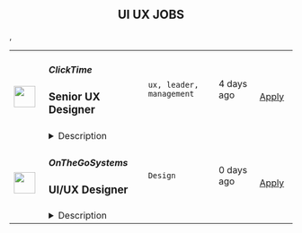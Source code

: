 <div align="center"><h2>UI UX JOBS</h2></div><table><tr>
                <td width="100" height="100" rowspan="2">
                    <img src="https://remoteok.com/assets/img/jobs/e376fe9133d0000088cec660a5c0211c1660842003.png" width="38px" height="auto">
                </td>
                <td width="300">
                    <h5>ClickTime</h5>
                    <h3>
					Senior UX Designer				</h3>
                </td>
                <td width="300">
                    <code>ux, leader, management</code>
                </td>
                <td width="200">
                <text>4 days ago</text>
                </td>
                <td width="100" rowspan="2">
                <a href="https://remoteOK.com/jobs/112153" align="right" target="_blank">Apply</a>
                </td>
            </tr>
            <tr>
                <td colspan="3">
                <details><summary>Description</summary>
                About UsÂ ClickTime is a recognized leader in time management software, serving thousands of enterprises, nonprofits, and governments worldwide. From bootstrapped beginnings to sustained profitability - all funded by a dedicated, growing customer base, and without any venture capital funding - ClickTime has tracked over $170 billion worth of employee time, helping customers improve their workforce efficiency, profitability, and resource planning. While headquartered in San Francisco, ClickTimeâs 40+ employees work remotely throughout the United States, with continued plans for remote growth. About the RoleAs ClickTimeâs first-ever Senior UX Designer, youâll own the user experience for the ClickTime product and customer. Youâll deeply understand the needs of our users, advocate for those needs within the organization, and help create product experiences that delight. In addition, youâll work with internal stakeholders to influence new features, standardize our visual branding across the product, and become a champion of usability and great design. Reporting to the Director of Product Management, this is an opportunity to harness your ambition and creativity to make your mark on an established SaaS company.ClickTime provides equal employment opportunities (EEO) to all employees and applicants for employment without regard to race, color, religion, sex, national origin, age, disability or genetics. Pursuant to the San Francisco Fair Chance Ordinance, we will consider for employment qualified applicants with arrest and conviction records. 
                </details>
                </td>
            </tr>,<tr>
                <td width="100" height="100" rowspan="2">
                    <img src="https://wwr-pro.s3.amazonaws.com/logos/0076/2990/logo.gif" width="38px" height="auto">
                </td>
                <td width="300">
                    <h5>OnTheGoSystems</h5>
                    <h3> UI/UX Designer</h3>
                </td>
                <td width="300">
                    <code>Design</code>
                </td>
                <td width="200">
                <text>0 days ago</text>
                </td>
                <td width="100" rowspan="2">
                <a href="https://weworkremotely.com/remote-jobs/onthegosystems-ui-ux-designer" align="right" target="_blank">Apply</a>
                </td>
            </tr>
            <tr>
                <td colspan="3">
                <details><summary>Description</summary>
                <img src="https://we-work-remotely.imgix.net/logos/0076/2990/logo.gif?ixlib=rails-4.0.0&w=50&h=50&dpr=2&fit=fill&auto=compress" />

<p>
  <strong>Headquarters:</strong> 100% remote
    <br /><strong>URL:</strong> <a href="https://onthegosystems.com">https://onthegosystems.com</a>
</p>

<div>OnTheGoSystems helps people and businesses from around the world go global. Our software makes it possible to create multilingual websites and software, no matter the size of your budget. We’ve been around since 2010, serving over 200,000 clients and have constantly evolved. Now we’re starting a new project and are building its core team.<br><br>
</div><div>The clients for this project are software developers. They expect things to “just work”, without having to spend hours figuring out how. You will design a web application and elements for clients’ mobile applications that work with it.<br><br>
</div><div><br></div><div>
<strong>What your job as our UI/UX expert will look like<br></strong><br>
</div><div>We plan for several months in advance so that we all know what we’re aiming to achieve. Then, we have weekly planning meetings and daily “good mornings”. The rest of the time, you need to manage yourself.<br><br>
</div><div>You’ll know our products, clients and competitors inside and out. You’ll work together with marketing and engineering to understand what problems we’re solving and what’s unique about our solution. You’ll need to deeply know what clients love and what they rather avoid.<br><br>
</div><div>You’ll plan how clients will accomplish their work using our product, with little effort and no frustration.<br><br>
</div><div><br></div><div>
<strong>This is the ideal job for you if:<br></strong><br>
</div><ul>
<li>
<strong>You see the big picture:</strong> We have a flat hierarchy and no silos. Everyone in the team needs to know everyone else, the product and the clients. You’ll do your own research and come up with creative solutions.</li>
<li>
<strong>You get things done:</strong> Discussions are fine, but results are what matter. We’re looking for designs that we can build on over time and that clients love using.</li>
<li>
<strong>You’re both an achiever and a team player:</strong> Everyone in our team has a great internal drive for success and results. We know that it’s impossible to build something big alone, so teamwork is critical to us.</li>
<li>
<strong>It’s nice to work with you:</strong> We work a lot, so we want to make sure that we enjoy this part of the day. With the right people, work feels good. You’ll be looking forward to Monday mornings instead of dreading them.</li>
</ul><div><br></div><div>And yes, <strong>you’re a great designer</strong> :-)<br><br>
</div><div><br></div><div>
<strong>Full-time work in the European timezone<br></strong><br>
</div><div>Our development team is in Europe, so this position is only relevant for designers working in the European timezone (Europe, the Middle East, and Africa).<br><br>
</div><div><br></div><div>
<strong>Perks and Benefits<br></strong><br>
</div><div>Besides working with great people on exciting projects with cutting-edge technologies, you will receive:<br><br>
</div><ul>
<li>A steady and competitive salary</li>
<li>Paid vacation per your country’s holidays</li>
<li>Home-office setup</li>
<li>Any tool that you’ll need to get the job done</li>
<li>Access to professional courses and literature</li>
</ul><div>If you’re interested in joining us, please send your application. We’re very eager to meet you.</div>

<p><strong>To apply:</strong> <a href="https://weworkremotely.com/remote-jobs/onthegosystems-ui-ux-designer">https://weworkremotely.com/remote-jobs/onthegosystems-ui-ux-designer</a></p>

                </details>
                </td>
            </tr>,<tr>
                <td width="100" height="100" rowspan="2">
                    <img src="https://wwr-pro.s3.amazonaws.com/logos/0076/2096/logo.gif" width="38px" height="auto">
                </td>
                <td width="300">
                    <h5>Viva Translate</h5>
                    <h3> Diseñador/a Web UX Senior</h3>
                </td>
                <td width="300">
                    <code>Design</code>
                </td>
                <td width="200">
                <text>5 days ago</text>
                </td>
                <td width="100" rowspan="2">
                <a href="https://weworkremotely.com/remote-jobs/viva-translate-inc-disenador-a-web-ux-senior" align="right" target="_blank">Apply</a>
                </td>
            </tr>
            <tr>
                <td colspan="3">
                <details><summary>Description</summary>
                <img src="https://we-work-remotely.imgix.net/logos/0076/2096/logo.gif?ixlib=rails-4.0.0&w=50&h=50&dpr=2&fit=fill&auto=compress" />

<p>
  <strong>Headquarters:</strong> USA
    <br /><strong>URL:</strong> <a href="https://vivatraduce.com/en/">https://vivatraduce.com/en/</a>
</p>

<div>Viva Traduce (<a href="https://contxto.com/es/news/viva-translate-ayuda-a-profesionales-hispanoparalntes-a-obtener-mejores-empleos/">más información</a>) está dirigido por un equipo de ingenieros procedentes de empresas e instituciones de primera línea, como Google y el MIT, con un sueño compartido. Estamos creando un mundo en el que el idioma y la nacionalidad ya no son barreras para el trabajo, ni para las oportunidades y estamos empezando por toda América Latina.</div><div><br></div><div>La tecnología es el centro de nuestro producto. Viva se basa en una plataforma de traducción que automatiza las comunicaciones en el lugar de trabajo, permitiendo que nuestros equipos de desarrollo y diseño colaboren sin problemas con nuestros clientes.</div><div><br></div><div>Tenemos un sueño increíble para el futuro del trabajo sin fronteras. Pero sabemos que los grandes sueños comienzan con grandes personas. ¿Cuál es tu historia? Si tú también eres un explorador, un soñador y un constructor, nos encantaría conocerte.</div><div><br></div><div><strong>Tenemos un desafío para quienes:</strong></div><ul>
<li>Vibran energía emprendedora: se mueven por la curiosidad, nunca se rinden y se enfocan en superar sus propios límites<br>Son grandes comunicadores: proactivos, extrovertidos, con ganas de discutir problemas y soluciones</li>
<li>Dan el máximo porque les gusta trabajar con compromiso y dedicación</li>
<li>Viven los cambios como oportunidades y aprenden de sus errores</li>
<li>Promueven el buen clima, aportan alegría y diversión</li>
<li>Saben cómo construir con otras personas y disfrutan trabajando en equipo</li>
</ul><div>
<br>Imagínate emprendiendo proyectos desafiantes, dinámicos e innovadores y <strong>siendo responsable de:</strong>
</div><ol>
<li>
<strong>Perspectiva de diseño única </strong>- perspicaz en el deleite y el juego</li>
<li>
<strong>Experiencia del usuario</strong> - Dirigir todas las fases del diseño del producto para diferentes proyectos web, asegurando la mejor experiencia del usuario en cada iniciativa.</li>
<li>
<strong>Investigación </strong>- Llevar a cabo la investigación de tendencias de los usuarios y de la  industria. Definir los casos de uso, las necesidades y la identidad de nuestros clientes. Definir los casos de uso, las necesidades y la identidad de nuestros clientes.</li>
<li>
<strong>Diseños de alta fidelidad </strong>- Crear wireframes y diseños detallados listos para la ingeniería.</li>
<li>
<strong>Experimentos </strong>- Ayudar a ejecutar rigurosos experimentos de diseño, con experiencia en el análisis cuantitativo de los comportamientos de los usuarios. Probar e iterar rápidamente los diseños para optimizar el rendimiento.</li>
<li>
<strong>Mejoras del producto: </strong>identificar las oportunidades de grandes cambios. Revisar los flujos de usuarios existentes y proponer áreas de mejora. Trabajar estrechamente con ingeniería y otros equipos para sugerir e implementar mejoras.</li>
<li>
<strong>Colaboración interfuncional </strong>- Colaborar con ingeniería y otros equipos para identificar e implementar oportunidades de mejora del producto.</li>
</ol><div><br></div><div><strong>Requisitos:</strong></div><ul>
<li>Tener 5 o más años de experiencia trabajando en UX/UI, Web o puestos similares</li>
<li>Conocer el diseño centrado en el usuario y la interacción</li>
<li>Contar con un portafolio de diseño de producto o diseño UI/UX con múltiples casos de estudio de productos en los que hayas trabajado</li>
<li>Tener experiencia en Figma</li>
<li>Poseer una profunda empatía por los usuarios y un buen ojo para la UX/UI de la web</li>
<li>Poseer gran capacidad de comunicación y organización</li>
<li>Desenvolverse bien en un entorno startup de ritmo rápido</li>
<li>Poseer capacidad para trabajar con ambigüedad y ajustar las prioridades según las necesidades del negocio</li>
<li>Estar basado en América Latina con al menos un nivel B1-B2 de inglés</li>
</ul><div><br></div><div><strong>Se agradece tener:</strong></div><ul>
<li>Un título de licenciatura, preferiblemente </li>
<li>Experiencia previa en una startup de alto crecimiento liderada por un producto</li>
<li>Pasión por crear canales de comunicación entre culturas diferentes </li>
<li>Experiencia de dominio trabajando en SaaS</li>
</ul><div><br></div><div><strong>Información adicional:</strong></div><ul><li>Esta posición es totalmente remota</li></ul><div><br></div><div><strong>Capacidad de adherirse a nuestros valores:</strong></div><ul>
<li>Subiendo siempre de nivel </li>
<li>Basados en la ciencia</li>
<li>De integridad abierta</li>
<li>Divertidos</li>
</ul><div>
<br><strong>Te proponemos:</strong>
</div><ul>
<li>Ser parte de una compañía con espíritu emprendedor en la que nos encanta pensar en grande y a largo plazo.</li>
<li>Ser protagonista de tu desarrollo en un ambiente de oportunidades, aprendizaje, crecimiento, expansión y proyectos desafiantes. </li>
<li>Compartir y aprender en equipo junto a grandes profesionales y especialistas.</li>
<li>Un excelente clima de trabajo, con todo lo necesario para que vivas una gran experiencia. :)</li>
</ul><div><br></div><div>En Viva Traduce trabajamos para promover una cultura inclusiva, que busca la equidad y valora las diferentes perspectivas. Esto se traduce en género, religión, personas con discapacidad, LGBTQ+, raza, etnia y diversidad de experiencias. Trabajamos todas nuestras búsquedas con base en esta premisa. ¡Súmate a nuestro equipo!</div>

<p><strong>To apply:</strong> <a href="https://weworkremotely.com/remote-jobs/viva-translate-inc-disenador-a-web-ux-senior">https://weworkremotely.com/remote-jobs/viva-translate-inc-disenador-a-web-ux-senior</a></p>

                </details>
                </td>
            </tr>,<tr>
                <td width="100" height="100" rowspan="2">
                    <img src="https://wwr-pro.s3.amazonaws.com/logos/0081/6199/logo.gif" width="38px" height="auto">
                </td>
                <td width="300">
                    <h5>Tixel</h5>
                    <h3> Product Designer (UX/UI)</h3>
                </td>
                <td width="300">
                    <code>Design</code>
                </td>
                <td width="200">
                <text>5 days ago</text>
                </td>
                <td width="100" rowspan="2">
                <a href="https://weworkremotely.com/listings/tixel-product-designer-ux-ui-2" align="right" target="_blank">Apply</a>
                </td>
            </tr>
            <tr>
                <td colspan="3">
                <details><summary>Description</summary>
                <img src="https://we-work-remotely.imgix.net/logos/0081/6199/logo.gif?ixlib=rails-4.0.0&w=50&h=50&dpr=2&fit=fill&auto=compress" />

<p>
  <strong>Headquarters:</strong> 
    <br /><strong>URL:</strong> <a href="https://www.tixel.com">https://www.tixel.com</a>
</p>

<p><strong>You</strong>: You are passionate about all things UX and design and consider yourself an expert in the field. You have a creative flare and an inherent desire to design products people love to use.</p><p><strong>Us</strong>: A rapidly growing ticket marketplace that is making waves, a huge positive impact, and changing the game in the live entertainment space. We're on a mission to fill every seat with a happy fan and work hand-in-hand with festivals, promoters, artists, and venues around the world.</p><p>Still interested? Good! On we go…</p><p>This is an exciting opportunity to get in on the ground floor of a fast-growing start-up whilst immersing yourself in tech, music, and live events. We're looking for a Product Designer who is excited and ready to deliver high-quality, beautifully simple user experiences that our customers will love - a true advocate for Tixel’s product and users.</p><p><strong>What will you do?</strong></p><ul>
<li><p>Take lead on all things design. Find creative ways to solve UX problems (e.g. usability, findability)</p></li>
<li><p>Create wireframes, interactive prototypes, specifications and other design documents to communicate design ideas and intent</p></li>
<li><p>Collaborate with our Product Manager and engineering team to deliver effective product solutions</p></li>
<li><p>Conduct usability tests, collect qualitative user feedback and quantitative data to help shape roadmap priorities for the team.</p></li>
<li><p>Join our CRO in-house team responsible for optimising Tixel's most valuable growth variables.</p></li>
<li><p>Employ user-centered design methods and best practices to cultivate a deep understanding of the needs and aspirations of the people our products are designed for</p></li>
<li><p>Work with developers to do reviews of frontend products before they are pushed in production</p></li>
<li><p>Create designs with high-quality aesthetics to complement usability, and enhance functionality with attractive layouts.</p></li>
</ul><p> </p><p><strong>Skills and Experience:</strong></p><ul>
<li><p>You have over 3 years experience designing across mobile and web interfaces</p></li>
<li><p>You’re an expert in prototyping tools such as Figma and design software such as Adobe Creative Suite</p></li>
<li><p>Experience in developing UI guidelines and/or design systems that enable others to build on your work effectively.</p></li>
<li><p>Deep understanding of how to uncover user needs through research and user empathy.</p></li>
<li><p>An excellent understanding of customer-centred design (Design thinking, HCD, Agile, Lean UX a must)</p></li>
<li><p>You appreciate big picture thinking and recognise the importance of prioritising the short term milestones that will move the needle towards the long term mission.</p></li>
</ul><ul>
<li><p>You're data-driven and use data insights to influence designs</p></li>
<li><p>You have a creative mindset</p></li>
<li><p>You can work independently and take full ownership of your projects</p></li>
<li><p>You're highly organised and great at time management<br></p></li>
</ul><p><strong>Nice to haves</strong></p><ul>
<li><p>You’ve been part of cross-functional CRO teams</p></li>
<li><p>Understanding of front-end web technologies such as HTML/CSS/Javascript</p></li>
<li><p>Experience with native mobile design (iOS and Android)</p></li>
</ul><p></p><p> <strong>Why you'll love it here...</strong></p><ul>
<li><p>You'll be a part of a fast-paced, high-energy team aligned with the love of music and live events.</p></li>
<li><p>We work hard, but we have fun. Otherwise, what's the point?</p></li>
<li><p>You will have true ownership over your area of responsibility, and your input will be pivotal to the company's success. In turn, you'll have a real impact on people and the live events industry.</p></li>
<li><p>You will have the opportunity to roll up your sleeves and get down into the weeds to build out the future. You will have unlimited scope to grow as the business scales, developing your career and building a team along the way.</p></li>
<li>
<p>We're proud that we have a diverse team, are family-friendly, and have a flexible work environment with our HQ based in Melbourne, and a growing team in the UK.</p>
<p></p>
</li>
</ul><p><strong>Other benefits</strong></p><ul>
<li><p>An extra personal day off every month.</p></li>
<li><p>We encourage all staff to attend live events. You'll even have a monthly ticket allowance as a perk of the job.</p></li>
<li><p>We will invest in your development and make it our priority to help you achieve your career objectives. You'll have access to a 'level-up allowance'.</p></li>
<li><p>Flexibility to work from wherever you want</p></li>
<li>
<p>AND a genuine opportunity to be a very key part of a high growth business</p>
<p></p>
</li>
</ul><p>Apply now, with a short note introducing yourself and a portfolio showcasing previously shipped UX/UI design for digital products. </p><p><br></p>

<p><strong>To apply:</strong> <a href="https://weworkremotely.com/remote-jobs/tixel-product-designer-ux-ui-2">https://weworkremotely.com/remote-jobs/tixel-product-designer-ux-ui-2</a></p>

                </details>
                </td>
            </tr>,<tr>
                <td width="100" height="100" rowspan="2">
                    <img src="https://weworkremotely.com/assets/IsotypeV2-1ebe3dd57673f3e8d02b7490bc0faaef55d6a95d3a4aaf17298bd3ed503ae7fe.svg" width="38px" height="auto">
                </td>
                <td width="300">
                    <h5>Springboard</h5>
                    <h3> Mentor - UI/UX Design Career Track (Part-time/Remote)</h3>
                </td>
                <td width="300">
                    <code>Design</code>
                </td>
                <td width="200">
                <text>180 days ago</text>
                </td>
                <td width="100" rowspan="2">
                <a href="https://weworkremotely.com/remote-jobs/springboard-mentor-ui-ux-design-career-track-part-time-remote" align="right" target="_blank">Apply</a>
                </td>
            </tr>
            <tr>
                <td colspan="3">
                <details><summary>Description</summary>
                

<p>
  <strong>Headquarters:</strong> San Francisco, CA
    <br /><strong>URL:</strong> <a href="https://www.springboard.com/">https://www.springboard.com/</a>
</p>

<div><strong>The Company </strong></div><div> </div><div>At Springboard, we’re on a mission to bridge the world’s skills gap, offering transformative online education in data science, UI/UX design, machine learning, and coding. Our courses may be tech-enabled, but we're ultimately human-centric: each student taps into a vast community throughout their time with us, engaging with fellow students, industry-expert mentors, student advisors, and career coaches, the goal of which is to successfully transition students into their dream job. Through this hybrid approach, we’ve helped thousands of learners revamp their careers and, by extension, their lives, with hundreds of top-notch job offers received every year and a near-perfect placement rate for our program graduates.</div><div>
<br><strong>The Opportunity</strong>
</div><div> </div><div>Springboard runs an online, self-paced UI/UX Design Career Track in which participants learn with the help of a curated curriculum and 1-1 guidance from an expert mentor. Our mentor community is the biggest strength of our programs with a Net Promoter Score rated as world class.</div><div> </div><div>If you are as passionate about mentoring as you are about UX and UI, and can give a few hours per week in return for an honorarium, we would love to hear from you.</div><div> </div><div><strong>What does mentoring mean at Springboard?</strong></div><div> </div><div>Mentoring encompasses many levels of support at Springboard. We believe in giving a personalized approach to mentoring students. What this looks like is grading student deliverables on a weekly basis, offering detailed feedback, teaching/modeling concepts that are challenging for students, and/or giving them career pointers about the industry. Depending on your mentees you’ll lean on a teaching approach, being a motivator, advisor, or you may have high level conversions to guide them throughout the course. A mix of diverse students, skills, and abilities offers opportunities to renew your skills or take your skills to the next level. Mentors have said it’s a rewarding opportunity to grow professionally and make a lasting impact. </div><div> </div><div>Please reach out to us with any questions at mentorrecruiting@springboard.com :-)</div><div> </div><div><strong>The Program:</strong></div><ul>
<li>Completely online</li>
<li>Self-paced</li>
<li>Students become proficient in UI/UX with the help of a curated online curriculum, an industry design project, and project-based deliverables</li>
<li>Coursework is made up of 700+ hour expert-curated curriculum</li>
<li>On average, students finish in 9 months</li>
<li>Students are working professionals from all over the world, dedicated to switching careers into UI/UX Design</li>
<li>Students have a weekly 30-minute checkin with their mentor to discuss questions, projects, and career advice!</li>
<li>Students communicate with mentors outside of calls on an as-needed basis to support learning and career objectives</li>
</ul><div><strong>You:</strong></div><ul>
<li>Are as passionate about teaching design as about design itself</li>
<li>Are proficient in the topics covered in our<a href="https://www.springboard.com/workshops/ui-ux-design-career-track/"> UI/UX Design Career Track</a> (we are looking for designers who have equal experience in UI and UX)</li>
<li>Have at least 3 years of relevant work experience, and a high quality  portfolio to showcasing your UI and UX skills</li>
<li>Are available for weekly, 30-minute video check-ins for each student to help them set and achieve learning goals, provide feedback, and help them move towards getting a job</li>
<li>Are able to utilize Zoom for the 30-minute calls with students</li>
<li>Are available outside of weekly calls for each student to review projects and answer questions as needed</li>
<li>Have experience critiquing work, in particular giving meaningful feedback on visual/UI design, and be able to think on your feet quickly</li>
<li>Are empathetic and have excellent communication skills</li>
</ul><div><strong>Benefits:</strong></div><ul>
<li>Membership in a rich community of expert mentors from great companies like AirBnB, Uber, Google, and Pivotal</li>
<li>Change the lives of students in our program</li>
<li>Help us revolutionize online education!</li>
<li>Receive a monthly per-student honorarium</li>
<li>Work at your convenience</li>
</ul><div>
<em>We are an equal opportunity employer and value diversity at our company. We welcome applications from all backgrounds, and do not discriminate on the basis of race, religion, national origin, gender, sexual orientation, age, marital status, veteran status, or disability status.<br></em> </div><div><strong>California Privacy Rights Notice for Job Applicants</strong></div><div>Under the California Consumer Privacy Act (“CCPA”), Springboard is required to inform California residents who are job applicants about the categories of personal information we collect about you and the purposes for which we will use this information. This <a href="https://www.springboard.com/archeio/download/841f959e9c964e93a87abe993316cc1f/">notice</a> contains disclosures required by the CCPA and applies only to personal information that is subject to the CCPA.</div>

<p><strong>To apply:</strong> <a href="https://weworkremotely.com/remote-jobs/springboard-mentor-ui-ux-design-career-track-part-time-remote">https://weworkremotely.com/remote-jobs/springboard-mentor-ui-ux-design-career-track-part-time-remote</a></p>

                </details>
                </td>
            </tr>,<tr>
                <td width="100" height="100" rowspan="2">
                    <img src="https://remotive.com/job/986276/logo" width="38px" height="auto">
                </td>
                <td width="300">
                    <h5>A.Team</h5>
                    <h3>Senior Independent UX/UI Designer</h3>
                </td>
                <td width="300">
                    <code>contract,go,ui,ux</code>
                </td>
                <td width="200">
                <text>13 days ago</text>
                </td>
                <td width="100" rowspan="2">
                <a href="https://remotive.com/remote-jobs/design/senior-independent-ux-ui-designer-986276" align="right" target="_blank">Apply</a>
                </td>
            </tr>
            <tr>
                <td colspan="3">
                <details><summary>Description</summary>
                <p style="text-size-adjust: 100%; overflow-wrap: break-word;"><a href="https://build.a.team/remotivedesignerreferral" rel="nofollow">A·Team</a> is a VC-backed, stealth, application-only home on the internet for Senior Independent UX/UI Designers (along with developers &amp; product managers) to team up with hand-picked, high-growth companies on their next big thing. </p>
<p style="text-size-adjust: 100%; overflow-wrap: break-word;">After talking with hundreds of independent engineers, designers, and product folks, we heard over and over that finding vetted, high-quality, consistent clients is hard, and projects are often too small to be rewarding. A·Team matches small teams of the most talented builders in the world with companies backed by a16z, YC, Softbank, General Catalyst, etc. on a contract basis for many of their most important initiatives. We quietly launched in May 2020, and have helped A·Teamers earn $11.4+ million since.</p>
<p dir="ltr" style="margin-top: 12pt; margin-bottom: 12pt; line-height: 1.38;"><span style="font-variant-numeric: normal; font-variant-east-asian: normal; vertical-align: baseline;"><em>As part of A·Team, you can expect:</em></span></p>
<ul style="padding-inline-start: 48px;">
<li><span style="font-weight: 600; color: #000000; letter-spacing: 0.75px;">High-paying, meaningful missions with the most audacious companies</span> sent your way; generally $110-$190/hr, with vetted, fascinating clients doing work that matters. We're picky about who we partner with; new clients only come in via trusted referral. We've worked with Lyft, McGraw Hill, ClearCo, irl.com, the former CEO of Waze, the leading vaccine production software, several new unicorns we can't say here, and dozens of startups backed by a16z/YC/Softbank/etc.</li>
<li><span style="font-weight: 600; color: #000000; letter-spacing: 0.75px;">Work alongside friends old &amp; new: </span>our niche is small/diverse product teams, since clients with larger budgets and higher-impact work tell us they want teams, not individuals. Of course, we keep friends together whenever we can.</li>
<li><span style="font-weight: 600; color: #000000; letter-spacing: 0.75px;">Full autonomy:</span> say "no" to things that don't excite you. The most talented builders often juggle a few things at once, so there's never pressure to join an A·Team mission if you don't have the bandwidth. If we're no longer a fit, it's easy to leave or pause too. </li>
<li><span style="font-weight: 600; color: #000000; letter-spacing: 0.75px;">Small, curated, off-the-record gatherings:</span> for conversations hard to have elsewhere. Long-term, we're creating micro-communities for the world's top builders to become friends around the things they care about.</li>
<li><span style="font-weight: 600; color: #000000; letter-spacing: 0.75px;">Keep 100% of what you earn: </span>if you charge $130/hr, you get $130/hr. A·Team makes money by charging a small, flat, transparent platform fee on <em>top</em> of your rate.</li>
</ul>
<p dir="ltr" style="margin-top: 12pt; margin-bottom: 12pt; line-height: 1.38;"><span style="font-variant-numeric: normal; font-variant-east-asian: normal; vertical-align: baseline;"><span style="font-weight: 600; color: #000000; letter-spacing: 0.75px;">How to apply:</span></span></p>
<p dir="ltr" style="margin-top: 12pt; margin-bottom: 12pt; line-height: 1.38;"><span style="font-variant-numeric: normal; font-variant-east-asian: normal; vertical-align: baseline;">Go here: <a href="https://build.a.team/remotivedesignerreferral" rel="nofollow">https://build.a.team/remotivedesignerreferral</a> + mention Remotive. </span>No resume or cover letter needed; we respect your time so the application is short. We're also much more interested in seeing what you've made, and excited to chat more if there’s a fit.</p>
<p dir="ltr" style="margin-top: 12pt; margin-bottom: 12pt; line-height: 1.38;"><span style="font-variant-numeric: normal; font-variant-east-asian: normal; vertical-align: baseline;"><span style="font-weight: 600; color: #000000; letter-spacing: 0.75px;">What you’ll do:</span></span></p>
<ul style="padding-inline-start: 48px;">
<li dir="ltr" style="list-style-type: disc; font-variant-numeric: normal; font-variant-east-asian: normal; vertical-align: baseline;">
<p dir="ltr" style="margin-top: 12pt; margin-bottom: 0pt; line-height: 1.38;"><span style="font-variant-numeric: normal; font-variant-east-asian: normal; vertical-align: baseline;">Once part of A.Team, you’ll regularly be invited to impactful missions that match your interests, which you can accept or decline. Take your pick from early-stage incubations with world-class founders, to fast-growing super-funded companies, to old school non-tech incumbents looking to build as a tech giant would</span></p>
</li>
<li dir="ltr" style="list-style-type: disc; font-variant-numeric: normal; font-variant-east-asian: normal; vertical-align: baseline;">
<p dir="ltr" style="margin-top: 0pt; margin-bottom: 0pt; line-height: 1.38;"><span style="font-variant-numeric: normal; font-variant-east-asian: normal; vertical-align: baseline;">Missions usually involve building an ambitious piece of software from 0 to 1 as part of a small 3-4 person team. </span></p>
</li>
<li dir="ltr" style="list-style-type: disc; font-variant-numeric: normal; font-variant-east-asian: normal; vertical-align: baseline;">
<p dir="ltr" style="margin-top: 0pt; margin-bottom: 12pt; line-height: 1.38;"><span style="font-variant-numeric: normal; font-variant-east-asian: normal; vertical-align: baseline;">You’ll be paid to scope it out, give the client options, guide strategy, and execute on the selected solution. Sometimes the client has a clear vision, sometimes not; which is why A.Team builders tend to be senior folks who can work together to find the right direction. </span></p>
</li>
</ul>
<p dir="ltr" style="margin-top: 12pt; margin-bottom: 12pt; line-height: 1.38;"><span style="font-weight: 600; color: #000000; letter-spacing: 0.75px;"><span style="font-variant-numeric: normal; font-variant-east-asian: normal; vertical-align: baseline;">Who A</span><span style="font-variant-numeric: normal; font-variant-east-asian: normal; vertical-align: baseline;">·</span><span style="font-variant-numeric: normal; font-variant-east-asian: normal; vertical-align: baseline;">Team is for:</span></span></p>
<ul style="padding-inline-start: 48px;">
<li dir="ltr" style="list-style-type: disc; font-variant-numeric: normal; font-variant-east-asian: normal; vertical-align: baseline;">
<p dir="ltr" style="margin-top: 12pt; margin-bottom: 0pt; line-height: 1.38;"><span style="font-variant-numeric: normal; font-variant-east-asian: normal; vertical-align: baseline;">Senior UX/UI Designers who left large companies and high-growth startups to pursue their craft with autonomy.</span></p>
</li>
<li dir="ltr" style="list-style-type: disc; font-variant-numeric: normal; font-variant-east-asian: normal; vertical-align: baseline;">
<p dir="ltr" style="margin-top: 0pt; margin-bottom: 0pt; line-height: 1.38;"><span style="font-variant-numeric: normal; font-variant-east-asian: normal; vertical-align: baseline;">Those who prefer consistent contract work over a full-time role, who want to create a variety of new products alongside other top-tier builders.</span></p>
</li>
<li dir="ltr" style="list-style-type: disc; font-variant-numeric: normal; font-variant-east-asian: normal; vertical-align: baseline;">
<p dir="ltr" style="margin-top: 0pt; margin-bottom: 12pt; line-height: 1.38;"><span style="font-variant-numeric: normal; font-variant-east-asian: normal; vertical-align: baseline;">The majority of A.Teamers spend most of their time doing independent work, but a sizeable percentage are either employed full-time (but testing out client work), bootstrapping a side project, or looking for their next big thing</span></p>
</li>
</ul>
<p dir="ltr" style="margin-top: 12pt; margin-bottom: 12pt; line-height: 1.38;"><span style="font-weight: 600; color: #000000; letter-spacing: 0.75px;"><span style="font-variant-numeric: normal; font-variant-east-asian: normal; vertical-align: baseline;">Who A</span><span style="font-variant-numeric: normal; font-variant-east-asian: normal; vertical-align: baseline;">·</span><span style="font-variant-numeric: normal; font-variant-east-asian: normal; vertical-align: baseline;">Team is </span><span style="font-variant-numeric: normal; font-variant-east-asian: normal; vertical-align: baseline;">not</span><span style="font-variant-numeric: normal; font-variant-east-asian: normal; vertical-align: baseline;"> for:</span></span></p>
<ul style="padding-inline-start: 48px;">
<li dir="ltr" style="list-style-type: disc; font-variant-numeric: normal; font-variant-east-asian: normal; vertical-align: baseline;">
<p dir="ltr" style="margin-top: 12pt; margin-bottom: 0pt; line-height: 1.38;"><span style="font-variant-numeric: normal; font-variant-east-asian: normal; vertical-align: baseline;">People looking for small gigs</span></p>
</li>
<li dir="ltr" style="list-style-type: disc; font-variant-numeric: normal; font-variant-east-asian: normal; vertical-align: baseline;">
<p dir="ltr" style="margin-top: 0pt; margin-bottom: 0pt; line-height: 1.38;"><span style="font-variant-numeric: normal; font-variant-east-asian: normal; vertical-align: baseline;">Folks looking to build simple wordpress/wix/squarespace-style websites</span></p>
</li>
<li dir="ltr" style="list-style-type: disc; font-variant-numeric: normal; font-variant-east-asian: normal; vertical-align: baseline;">
<p dir="ltr" style="margin-top: 0pt; margin-bottom: 12pt; line-height: 1.38;"><span style="font-variant-numeric: normal; font-variant-east-asian: normal; vertical-align: baseline;">Those still early in their careers and recent university/bootcamp grads (at least not yet)</span></p>
</li>
</ul>
<p dir="ltr" style="margin-top: 12pt; margin-bottom: 12pt; line-height: 1.38;"><span style="font-variant-numeric: normal; font-variant-east-asian: normal; vertical-align: baseline;"><span style="font-weight: 600; color: #000000; letter-spacing: 0.75px;">Our long-term vision:</span></span></p>
<p dir="ltr" style="margin-top: 12pt; margin-bottom: 12pt; line-height: 1.38;"><span style="font-variant-numeric: normal; font-variant-east-asian: normal; vertical-align: baseline;"><a href="https://build.a.team/remotivedesignerreferral" rel="nofollow">A·Team</a> is a new type of company for a new kind of independent software builder. We call them "unhirables": people who traditional companies couldn’t hire full-time even if they wanted to, but who want to do their most meaningful work with their favorite people in small, autonomous, distributed expert teams. </span></p>
<p dir="ltr" style="margin-top: 12pt; margin-bottom: 12pt; line-height: 1.38;"><span style="font-variant-numeric: normal; font-variant-east-asian: normal; vertical-align: baseline;">To help us secure amazing missions, we raised $5 million+ (not public, yet) from NFX, Village Global, and Box Group, along with the former CEO of Upwork, the founders of Fiverr and Lemonade, Apple's Global Head of Recruiting, YC Partner Aaron Harris, Wharton's Adam Grant, and Duke's Dan Ariely.</span></p>
<img src="https://remotive.com/job/track/986276/blank.gif?source=public_api" alt=""/>
                </details>
                </td>
            </tr></table>